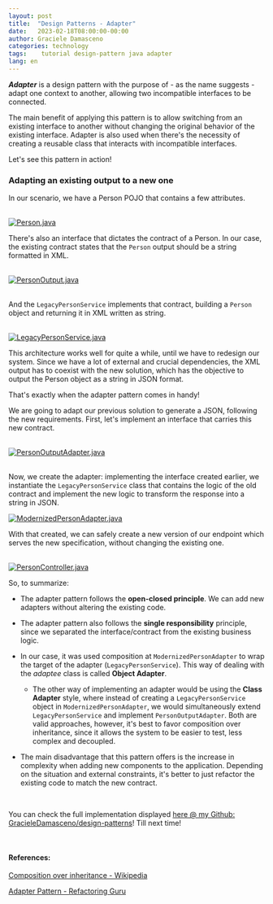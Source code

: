 ```yaml
---
layout: post
title:  "Design Patterns - Adapter"
date:   2023-02-18T08:00:00-00:00
author: Graciele Damasceno
categories: technology
tags:    tutorial design-pattern java adapter
lang: en
---
```


***Adapter*** is a design pattern with the purpose of - as the name suggests - adapt one context to another, allowing two incompatible interfaces to be connected.

The main benefit of applying this pattern is to allow switching from an existing interface to another without changing the original behavior of the existing interface. Adapter is also used when there's the necessity of creating a reusable class that interacts with incompatible interfaces.

Let's see this pattern in action!

### Adapting an existing output to a new one

In our scenario, we have a Person POJO that contains a few attributes.

<br>

<a href="/dev-on-track/assets/posts/2023-02-18/Person.png" data-lightbox="adapter" data-title="Person.java">
  <img src="/dev-on-track/assets/posts/2023-02-18/Person.png" title="Person.java">
</a>

<br>

There's also an interface that dictates the contract of a Person. In our case, the existing contract states that the `Person` output should be a string formatted in XML.

<br>

<a href="/dev-on-track/assets/posts/2023-02-18/PersonOutput.png" data-lightbox="adapter" data-title="PersonOutput.java">
  <img src="/dev-on-track/assets/posts/2023-02-18/PersonOutput.png" title="PersonOutput.java">
</a>

<br>And the `LegacyPersonService` implements that contract, building a `Person` object and returning it in XML written as string.

<br>

<a href="/dev-on-track/assets/posts/2023-02-18/LegacyPersonService.png" data-lightbox="adapter" data-title="LegacyPersonService.java">
  <img src="/dev-on-track/assets/posts/2023-02-18/LegacyPersonService.png" title="LegacyPersonService.java">
</a>

<br>

This architecture works well for quite a while, until we have to redesign our system. Since we have a lot of external and crucial dependencies, the XML output has to coexist with the new solution, which has the objective to output the Person object as a string in JSON format.

That's exactly when the adapter pattern comes in handy!

We are going to adapt our previous solution to generate a JSON, following the new requirements. First, let's implement an interface that carries this new contract.

<br>

<a href="/dev-on-track/assets/posts/2023-02-18/PersonOutputAdapter.png" data-lightbox="adapter" data-title="PersonOutputAdapter.java">
  <img src="/dev-on-track/assets/posts/2023-02-18/PersonOutputAdapter.png" title="PersonOutputAdapter.java">
</a>

<br>Now, we create the adapter: implementing the interface created earlier, we instantiate the `LegacyPersonService` class that contains the logic of the old contract and implement the new logic to transform the response into a string in JSON.
<br>

<a href="/dev-on-track/assets/posts/2023-02-18/ModernizedPersonAdapter.png" data-lightbox="adapter" data-title="ModernizedPersonAdapter.java">
  <img src="/dev-on-track/assets/posts/2023-02-18/ModernizedPersonAdapter.png" title="ModernizedPersonAdapter.java">
</a>

<br>

With that created, we can safely create a new version of our endpoint which serves the new specification, without changing the existing one.

<br>

<a href="/dev-on-track/assets/posts/2023-02-18/PersonController.png" data-lightbox="adapter" data-title="PersonController.java">
  <img src="/dev-on-track/assets/posts/2023-02-18/PersonController.png" title="PersonController.java">
</a>

<br>

So, to summarize:

- The adapter pattern follows the **open-closed principle**. We can add new adapters without altering the existing code.

- The adapter pattern also follows the **single responsibility** principle, since we separated the interface/contract from the existing business logic.

- In our case, it was used composition at  `ModernizedPersonAdapter` to wrap the target of the adapter (`LegacyPersonService`). This way of dealing with the *adaptee* class is called **Object Adapter**. 
  
  - The other way of implementing an adapter would be using the **Class Adapter** style, where instead of creating a `LegacyPersonService` object in `ModernizedPersonAdapter`, we would simultaneously extend `LegacyPersonService` and implement `PersonOutputAdapter`.  Both are valid approaches, however, it's best to favor composition over inheritance, since it allows the system to be easier to test, less complex and decoupled.

- The main disadvantage that this pattern offers is the increase in complexity when adding new components to the application. Depending on the situation and external constraints, it's better to just refactor the existing code to match the new contract.

<br>

You can check the full implementation displayed [here @ my Github: GracieleDamasceno/design-patterns](https://github.com/GracieleDamasceno/design-patterns)! Till next time! 

<br>

#### References:

[Composition over inheritance - Wikipedia](https://en.wikipedia.org/wiki/Composition_over_inheritance)

[Adapter Pattern - Refactoring Guru](https://refactoring.guru/design-patterns/adapter)
